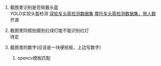 1. 截图里识别是否佩戴头盔  
	YOLO实现头盔检测
	[双轮车头盔检测数据集](https://gitee.com/bilibilee/TWHD)
	[摩托车头盔检测数据集，带人数](https://www.cvmart.net/dataSets/detail/627?channel_id=op10&utm_source=cvmartmp&utm_campaign=datasets&utm_medium=article)
	开源
	

2. 截图里同框拍摄到红绿灯能不能识别红灯  
	待定

3. 截图里的数字(应该是一块硬纸板，上边写数字)
	1. opencv模板匹配